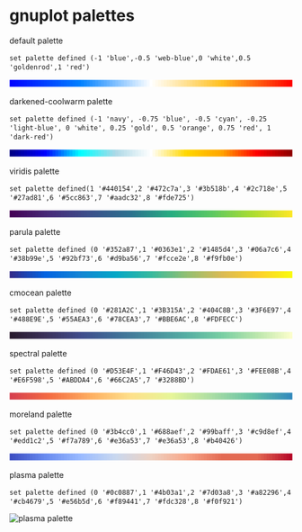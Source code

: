 
# gnuplot palettes


default palette
```
set palette defined (-1 'blue',-0.5 'web-blue',0 'white',0.5 'goldenrod',1 'red')
```
![default palette](default.png)


darkened-coolwarm palette
```
set palette defined (-1 'navy', -0.75 'blue', -0.5 'cyan', -0.25 'light-blue', 0 'white', 0.25 'gold', 0.5 'orange', 0.75 'red', 1 'dark-red')
```
![dark palette](dark.png)


viridis palette
```
set palette defined(1 '#440154',2 '#472c7a',3 '#3b518b',4 '#2c718e',5 '#27ad81',6 '#5cc863',7 '#aadc32',8 '#fde725')
```
![viridis palette](viridis.png)


parula palette
```
set palette defined (0 '#352a87',1 '#0363e1',2 '#1485d4',3 '#06a7c6',4 '#38b99e',5 '#92bf73',6 '#d9ba56',7 '#fcce2e',8 '#f9fb0e')
```
![parula palette](parula.png)


cmocean palette
```
set palette defined (0 '#281A2C',1 '#3B315A',2 '#404C8B',3 '#3F6E97',4 '#488E9E',5 '#55AEA3',6 '#78CEA3',7 '#BBE6AC',8 '#FDFECC')
```
![cmocean palette](cmocean.png)


spectral palette
```
set palette defined (0 '#D53E4F',1 '#F46D43',2 '#FDAE61',3 '#FEE08B',4 '#E6F598',5 '#ABDDA4',6 '#66C2A5',7 '#3288BD')
```
![spectral palette](spectral.png)


moreland palette
```
set palette defined (0 '#3b4cc0',1 '#688aef',2 '#99baff',3 '#c9d8ef',4 '#edd1c2',5 '#f7a789',6 '#e36a53',7 '#e36a53',8 '#b40426')
```
![moreland palette](moreland.png)


plasma palette
```
set palette defined (0 '#0c0887',1 '#4b03a1',2 '#7d03a8',3 '#a82296',4 '#cb4679',5 '#e56b5d',6 '#f89441',7 '#fdc328',8 '#f0f921')
```
![plasma palette](plasma.png)
